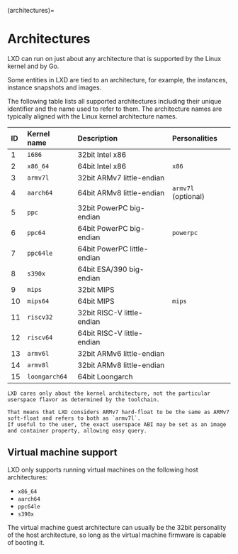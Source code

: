 (architectures)=
# Architectures

LXD can run on just about any architecture that is supported by the Linux kernel and by Go.

Some entities in LXD are tied to an architecture, for example, the instances, instance snapshots and images.

The following table lists all supported architectures including their unique identifier and the name used to refer to them.
The architecture names are typically aligned with the Linux kernel architecture names.

ID    | Kernel name   | Description                     | Personalities
:---  | :---          | :----                           | :------------
1     | `i686`        | 32bit Intel x86                 |
2     | `x86_64`      | 64bit Intel x86                 | `x86`
3     | `armv7l`      | 32bit ARMv7 little-endian       |
4     | `aarch64`     | 64bit ARMv8 little-endian       | `armv7l` (optional)
5     | `ppc`         | 32bit PowerPC big-endian        |
6     | `ppc64`       | 64bit PowerPC big-endian        | `powerpc`
7     | `ppc64le`     | 64bit PowerPC little-endian     |
8     | `s390x`       | 64bit ESA/390 big-endian        |
9     | `mips`        | 32bit MIPS                      |
10    | `mips64`      | 64bit MIPS                      | `mips`
11    | `riscv32`     | 32bit RISC-V little-endian      |
12    | `riscv64`     | 64bit RISC-V little-endian      |
13    | `armv6l`      | 32bit ARMv6 little-endian       |
14    | `armv8l`      | 32bit ARMv8 little-endian       |
15    | `loongarch64` | 64bit Loongarch                 |

```{note}
LXD cares only about the kernel architecture, not the particular userspace flavor as determined by the toolchain.

That means that LXD considers ARMv7 hard-float to be the same as ARMv7 soft-float and refers to both as `armv7l`.
If useful to the user, the exact userspace ABI may be set as an image and container property, allowing easy query.
```

## Virtual machine support

LXD only supports running virtual machines on the following host architectures:

- `x86_64`
- `aarch64`
- `ppc64le`
- `s390x`

The virtual machine guest architecture can usually be the 32bit personality of the host architecture,
so long as the virtual machine firmware is capable of booting it.

